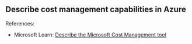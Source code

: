 ## Describe cost management capabilities in Azure

References:

* Microsoft Learn: [Describe the Microsoft Cost Management tool](https://learn.microsoft.com/en-us/training/modules/describe-cost-management-azure/6-describe-azure-tool)
